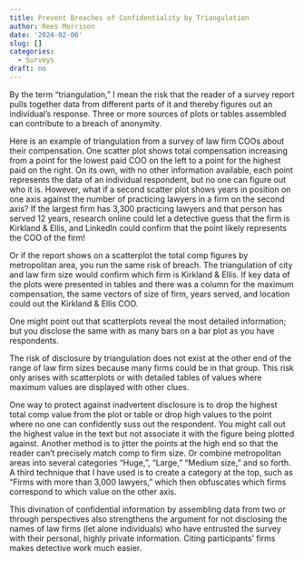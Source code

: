 ```yaml
---
title: Prevent Breaches of Confidentiality by Triangulation
author: Rees Morrison
date: '2024-02-06'
slug: []
categories:
  - Surveys
draft: no
---
```


By the term “triangulation,” I mean the risk that the reader of a survey report pulls together data from different parts of it and thereby figures out an individual’s response.  Three or more sources of plots or tables assembled can contribute to a breach of anonymity.  

Here is an example of triangulation from a survey of law firm COOs about their compensation.  One scatter plot shows total compensation increasing from a point for the lowest paid COO on the left to a point for the highest paid on the right.  On its own, with no other information available, each point represents the data of an individual respondent, but no one can figure out who it is.   However, what if a second scatter plot shows years in position on one axis against the number of practicing lawyers in a firm on the second axis?  If the largest firm has 3,300 practicing lawyers and that person has served 12 years, research online could let a detective guess that the firm is Kirkland & Ellis, and LinkedIn could confirm that the point likely represents the COO of the firm!  

Or if the report shows on a scatterplot the total comp figures by metropolitan area, you run the same risk of breach.  The triangulation of city and law firm size would confirm which firm is Kirkland & Ellis.  If key data of the plots were presented in tables and there was a column for the maximum compensation, the same vectors of size of firm, years served, and location could out the Kirkland & Ellis COO.  

One might point out that scatterplots reveal the most detailed information; but you disclose the same with as many bars on a bar plot as you have respondents.

The risk of disclosure by triangulation does not exist at the other end of the range of law firm sizes because many firms could be in that group.  This risk only arises with scatterplots or with detailed tables of values where maximum values are displayed with other clues.

One way to protect against inadvertent disclosure is to drop the highest total comp value from the plot or table or drop high values to the point where no one can confidently suss out the respondent.  You might call out the highest value in the text but not associate it with the figure being plotted against.  Another method is to jitter the points at the high end so that the reader can’t precisely match comp to firm size.  Or combine metropolitan areas into several categories “Huge,”, “Large,” “Medium size,” and so forth.   A third technique that I have used is to create a category at the top, such as “Firms with more than 3,000 lawyers,” which then obfuscates which firms correspond to which value on the other axis.

This divination of confidential information by assembling data from two or through perspectives also strengthens the argument for not disclosing the names of law firms (let alone individuals) who have entrusted the survey with their personal, highly private information.  Citing participants’ firms makes detective work much easier.

<!-- End of post -->
